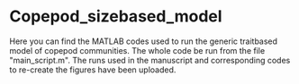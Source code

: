 # Copepod_sizebased_model
Here you can find the MATLAB codes used to run the generic traitbased model of copepod communities.
The whole code be run from the file "main_script.m".
The runs used in the manuscript and corresponding codes to re-create the figures have been uploaded.
